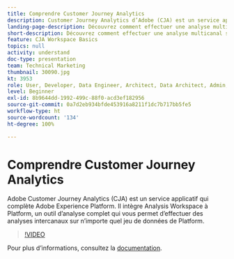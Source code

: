 ```yaml
---
title: Comprendre Customer Journey Analytics
description: Customer Journey Analytics d’Adobe (CJA) est un service applicatif qui complète Adobe Experience Platform. Il intègre Analysis Workspace à Platform, un outil d’analyse complet qui vous permet d’effectuer des analyses multicanales sur n’importe quel jeu de données de Platform.
landing-page-description: Découvrez comment effectuer une analyse multicanal sur l’un de vos jeux de données Experience Platform.
short-description: Découvrez comment effectuer une analyse multicanal sur l’un de vos jeux de données Experience Platform.
feature: CJA Workspace Basics
topics: null
activity: understand
doc-type: presentation
team: Technical Marketing
thumbnail: 30090.jpg
kt: 3953
role: User, Developer, Data Engineer, Architect, Data Architect, Admin, Leader
level: Beginner
exl-id: 8b9644dd-1992-499c-88f0-acd3ef182956
source-git-commit: 0a7d2eb934bfde453916a8211f1dc7b717bb5fe5
workflow-type: ht
source-wordcount: '134'
ht-degree: 100%

---
```


# Comprendre Customer Journey Analytics

Adobe Customer Journey Analytics (CJA) est un service applicatif qui complète Adobe Experience Platform. Il intègre Analysis Workspace à Platform, un outil d’analyse complet qui vous permet d’effectuer des analyses intercanaux sur n’importe quel jeu de données de Platform.

>[!VIDEO](https://video.tv.adobe.com/v/30090/?quality=12&learn=on)

Pour plus d’informations, consultez la [documentation](https://experienceleague.adobe.com/docs/analytics-platform/using/cja-landing.html?lang=fr).

